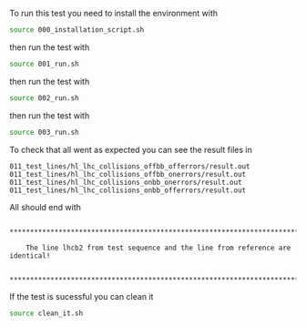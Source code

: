 To run this test you need to install the environment with
```bash 
source 000_installation_script.sh 
```

then run the test with
```bash
source 001_run.sh
```

then run the test with
```bash
source 002_run.sh
```

then run the test with
```bash
source 003_run.sh
```

To check that all went as expected you can see the result files in 
```
011_test_lines/hl_lhc_collisions_offbb_offerrors/result.out
011_test_lines/hl_lhc_collisions_offbb_onerrors/result.out
011_test_lines/hl_lhc_collisions_onbb_onerrors/result.out
011_test_lines/hl_lhc_collisions_onbb_offerrors/result.out
```
All should end with 
```
    *********************************************************************************

    The line lhcb2 from test sequence and the line from reference are identical!
    
    *********************************************************************************
```



If the test is sucessful you can clean it
```bash
source clean_it.sh
```